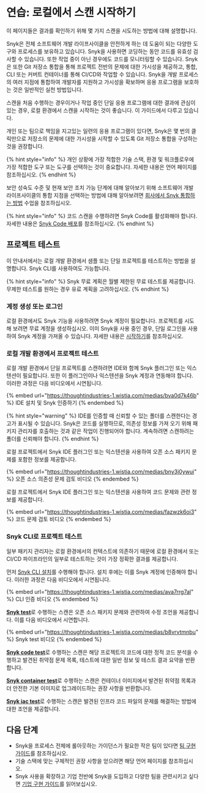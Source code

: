 # 연습: 로컬에서 스캔 시작하기

이 페이지들은 결과를 확인하기 위해 몇 가지 스캔을 시도하는 방법에 대해 설명합니다.

Snyk은 전체 소프트웨어 개발 라이프사이클을 안전하게 하는 데 도움이 되는 다양한 도구와 프로세스를 보유하고 있습니다. Snyk을 사용하면 코딩하는 동안 코드를 유효성 검사할 수 있습니다. 또한 작업 중이 아닌 경우에도 코드를 모니터링할 수 있습니다. Snyk은 또한 Git 저장소 통합을 통해 프로젝트 전반의 문제에 대한 가시성을 제공하고, 통합, CLI 또는 커버트 컨테이너를 통해 CI/CD와 작업할 수 있습니다. Snyk을 개발 프로세스의 여러 지점에 통합하여 개발자를 지원하고 가시성을 확보하며 응용 프로그램을 보호하는 것은 일반적인 실천 방법입니다.

스캔을 처음 수행하는 경우이거나 작업 중인 단일 응용 프로그램에 대한 결과에 관심이 있는 경우, 로컬 환경에서 스캔을 시작하는 것이 좋습니다. 이 가이드에서 다루고 있습니다.

개인 또는 팀으로 책임을 지고있는 일련의 응용 프로그램이 있다면, Snyk은 몇 번의 클릭만으로 저장소의 문제에 대한 가시성을 시작할 수 있도록 Git 저장소 통합을 구성하는 것을 권장합니다.

{% hint style="info" %}
개인 상황에 가장 적합한 기술 스택, 환경 및 워크플로우에 가장 적합한 도구 또는 도구를 선택하는 것이 중요합니다. 자세한 내용은 언어 페이지를 참조하십시오.
{% endhint %}

보안 성숙도 수준 및 현재 보안 조치 가능 단계에 대해 알아보기 위해 소프트웨어 개발 라이프사이클의 통합 지점을 선택하는 방법에 대해 알아보려면 [회사에서 Snyk 통합하는 방법](https://learn.snyk.io/lesson/integrate-snyk-at-your-company/) 수업을 참조하십시오.

{% hint style="info" %}
코드 스캔을 수행하려면 Snyk Code를 활성화해야 합니다. 자세한 내용은 [Snyk Code 배포](../scan-with-snyk/snyk-code/#deployment)를 참조하십시오.
{% endhint %}

## 프로젝트 테스트

이 안내서에서는 로컬 개발 환경에서 샘플 또는 단일 프로젝트를 테스트하는 방법을 설명합니다. Snyk CLI를 사용하여도 가능합니다.

{% hint style="info" %}
Snyk 무료 계획은 월별 제한된 무료 테스트를 제공합니다. 무제한 테스트를 원하는 경우 유료 계획을 고려하십시오.
{% endhint %}

### 계정 생성 또는 로그인

로컬 환경에서도 Snyk 기능을 사용하려면 Snyk 계정이 필요합니다. 프로젝트를 시도해 보려면 무료 계정을 생성하십시오. 이미 Snyk을 사용 중인 경우, 단일 로그인을 사용하여 Snyk 계정을 가져올 수 있습니다. 자세한 내용은 [시작하기](../getting-started/)를 참조하십시오.

### 로컬 개발 환경에서 프로젝트 테스트

로컬 개발 환경에서 단일 프로젝트를 스캔하려면 IDE와 함께 Snyk 플러그인 또는 익스텐션이 필요합니다. 또한 이 플러그인이나 익스텐션을 Snyk 계정과 연동해야 합니다. 이러한 과정은 다음 비디오에서 시연됩니다.

{% embed url="https://thoughtindustries-1.wistia.com/medias/bva0d7k46b" %}
IDE 설치 및 Snyk 인증하기
{% endembed %}

{% hint style="warning" %}
IDE를 인증할 때 신뢰할 수 있는 폴더를 스캔한다는 경고가 표시될 수 있습니다. Snyk은 코드를 실행하므로, 의존성 정보를 가져 오기 위해 패키지 관리자를 호출하는 것과 같은 작업이 진행되어야 합니다. 계속하려면 스캔하려는 폴더를 신뢰해야 합니다.
{% endhint %}

로컬 프로젝트에서 Snyk IDE 플러그인 또는 익스텐션을 사용하여 오픈 소스 패키지 문제를 포함한 정보를 제공합니다.

{% embed url="https://thoughtindustries-1.wistia.com/medias/bny3j0ywui" %}
오픈 소스 의존성 문제 검토 비디오
{% endembed %}

로컬 프로젝트에서 Snyk IDE 플러그인 또는 익스텐션을 사용하여 코드 문제와 관련 정보를 제공합니다.

{% embed url="https://thoughtindustries-1.wistia.com/medias/fazwzk6oi3" %}
코드 문제 검토 비디오
{% endembed %}

### Snyk CLI로 프로젝트 테스트

일부 패키지 관리자는 로컬 환경에서의 컨텍스트에 의존하기 때문에 로컬 환경에서 또는 CI/CD 파이프라인의 일부로 테스트하는 것이 가장 정확한 결과를 제공합니다.

먼저 [Snyk CLI 설치](../snyk-cli/install-or-update-the-snyk-cli/)를 수행해야 합니다. 설치 후에는 이를 Snyk 계정에 인증해야 합니다. 이러한 과정은 다음 비디오에서 시연됩니다.

{% embed url="https://thoughtindustries-1.wistia.com/medias/ava7rrg7al" %}
CLI 인증 비디오
{% endembed %}

[**Snyk test**](../snyk-cli/scan-and-maintain-projects-using-the-cli/snyk-cli-for-open-source/)로 수행하는 스캔은 오픈 소스 패키지 문제와 관련하여 수정 조언을 제공합니다. 이를 다음 비디오에서 시연합니다.

{% embed url="https://thoughtindustries-1.wistia.com/medias/b8vrvtmnbu" %}
Snyk test 비디오
{% endembed %}

[**Snyk code test**](../snyk-cli/scan-and-maintain-projects-using-the-cli/snyk-cli-for-snyk-code/)로 수행하는 스캔은 해당 프로젝트의 코드에 대한 정적 코드 분석을 수행하고 발견된 취약점 문제 목록, 테스트에 대한 일반 정보 및 테스트 결과 요약을 반환합니다.

[**Snyk container test**](../snyk-cli/scan-and-maintain-projects-using-the-cli/snyk-cli-for-snyk-container/)로 수행하는 스캔은 컨테이너 이미지에서 발견된 취약점 목록과 더 안전한 기본 이미지로 업그레이드하는 권장 사항을 반환합니다.

[**Snyk iac test**](../snyk-cli/scan-and-maintain-projects-using-the-cli/snyk-cli-for-iac/)로 수행하는 스캔은 발견된 인프라 코드 파일의 문제를 해결하는 방법에 대한 조언을 제공합니다.

## 다음 단계

* Snyk을 프로세스 전체에 롤아웃하는 가이던스가 필요한 작은 팀이 있다면 [팀 구현 가이드](team-implementation-guide/)를 참조하십시오.
* 기술 스택에 맞는 구체적인 권장 사항을 얻으려면 해당 언어 페이지를 참조하십시오.
* Snyk 사용을 확장하고 기업 전반에 Snyk을 도입하고 다양한 팀을 관련시키고 싶다면 [기업 구현 가이드](enterprise-implementation-guide/)를 읽어보십시오.
